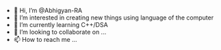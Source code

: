 - 👋 Hi, I’m @Abhigyan-RA
- 👀 I’m interested in creating new things using language of the computer
- 🌱 I’m currently learning C++/DSA
- 💞️ I’m looking to collaborate on ...
- 📫 How to reach me ...

<!---
Abhigyan-RA/Abhigyan-RA is a ✨ special ✨ repository because its `README.md` (this file) appears on your GitHub profile.
You can click the Preview link to take a look at your changes.
--->

